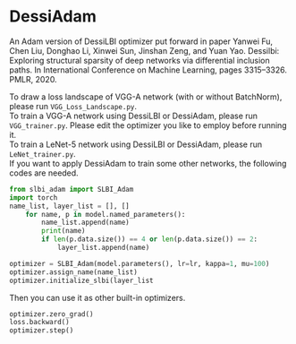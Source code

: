 # DessiAdam
An Adam version of DessiLBI optimizer put forward in  paper Yanwei Fu, Chen Liu, Donghao Li, Xinwei Sun, Jinshan Zeng, and Yuan Yao. Dessilbi: Exploring structural sparsity of deep networks via differential inclusion paths. In International Conference on Machine Learning, pages 3315–3326. PMLR, 2020.

To draw a loss landscape of VGG-A network (with or without BatchNorm), please run ```VGG_Loss_Landscape.py```. <br>
To train a VGG-A network using DessiLBI or DessiAdam, please run ```VGG_trainer.py```. Please edit the optimizer you like to employ before running it.<br>
To train a LeNet-5 network using DessiLBI or DessiAdam, please run ```LeNet_trainer.py```.<br>
If you want to apply DessiAdam to train some other networks, the following codes are needed.

```python
from slbi_adam import SLBI_Adam
import torch
name_list, layer_list = [], []
    for name, p in model.named_parameters():
        name_list.append(name)
        print(name)
        if len(p.data.size()) == 4 or len(p.data.size()) == 2:
            layer_list.append(name)

optimizer = SLBI_Adam(model.parameters(), lr=lr, kappa=1, mu=100)
optimizer.assign_name(name_list)
optimizer.initialize_slbi(layer_list
```

Then you can use it as other built-in optimizers.

```python
optimizer.zero_grad()
loss.backward()
optimizer.step()
```
